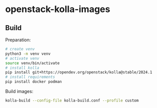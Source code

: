 # openstack-kolla-images

## Build

Preparation:
```sh
# create venv
python3 -m venv venv
# activate venv
source venv/bin/activate
# install kolla
pip install git+https://opendev.org/openstack/kolla@stable/2024.1
# install requirements
pip install docker podman
```

Build images:
```sh
kolla-build --config-file kolla-build.conf --profile custom
```
